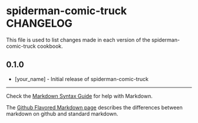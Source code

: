 # spiderman-comic-truck CHANGELOG

This file is used to list changes made in each version of the spiderman-comic-truck cookbook.

## 0.1.0
- [your_name] - Initial release of spiderman-comic-truck

- - -
Check the [Markdown Syntax Guide](http://daringfireball.net/projects/markdown/syntax) for help with Markdown.

The [Github Flavored Markdown page](http://github.github.com/github-flavored-markdown/) describes the differences between markdown on github and standard markdown.
